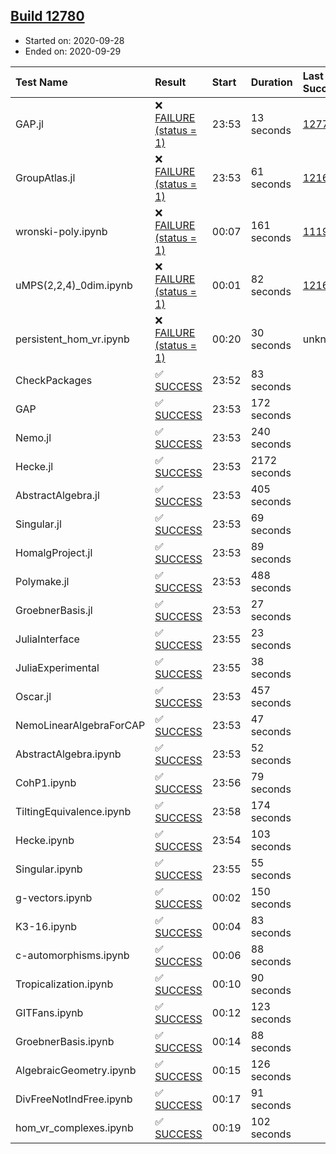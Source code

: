 ## [Build 12780](https://oscarci.mathematik.uni-kl.de/job/oscar/12780/)

* Started on: 2020-09-28
* Ended on: 2020-09-29

| Test Name    | Result | Start | Duration | Last Success | First Failure |
|:-------------|:-------|:------|:---------|:-------------|:--------------|
| GAP.jl | ❌ [FAILURE (status = 1)](https://oscarci.mathematik.uni-kl.de/job/oscar/12780/artifact/logs/build-12780/GAP.jl.log) | 23:53 | 13 seconds | [12779](https://oscarci.mathematik.uni-kl.de/job/oscar/12779/) | [12780](https://oscarci.mathematik.uni-kl.de/job/oscar/12780/) |
| GroupAtlas.jl | ❌ [FAILURE (status = 1)](https://oscarci.mathematik.uni-kl.de/job/oscar/12780/artifact/logs/build-12780/GroupAtlas.jl.log) | 23:53 | 61 seconds | [12167](https://oscarci.mathematik.uni-kl.de/job/oscar/12167/) | [12168](https://oscarci.mathematik.uni-kl.de/job/oscar/12168/) |
| wronski-poly.ipynb | ❌ [FAILURE (status = 1)](https://oscarci.mathematik.uni-kl.de/job/oscar/12780/artifact/logs/build-12780/wronski-poly.ipynb.log) | 00:07 | 161 seconds | [11192](https://oscarci.mathematik.uni-kl.de/job/oscar/11192/) | [11193](https://oscarci.mathematik.uni-kl.de/job/oscar/11193/) |
| uMPS(2,2,4)_0dim.ipynb | ❌ [FAILURE (status = 1)](https://oscarci.mathematik.uni-kl.de/job/oscar/12780/artifact/logs/build-12780/uMPS-2-2-4-_0dim.ipynb.log) | 00:01 | 82 seconds | [12167](https://oscarci.mathematik.uni-kl.de/job/oscar/12167/) | [12168](https://oscarci.mathematik.uni-kl.de/job/oscar/12168/) |
| persistent_hom_vr.ipynb | ❌ [FAILURE (status = 1)](https://oscarci.mathematik.uni-kl.de/job/oscar/12780/artifact/logs/build-12780/persistent_hom_vr.ipynb.log) | 00:20 | 30 seconds | unknown | unknown |
| CheckPackages | ✅ [SUCCESS](https://oscarci.mathematik.uni-kl.de/job/oscar/12780/artifact/logs/build-12780/CheckPackages.log) | 23:52 | 83 seconds |  |  |
| GAP | ✅ [SUCCESS](https://oscarci.mathematik.uni-kl.de/job/oscar/12780/artifact/logs/build-12780/GAP.log) | 23:53 | 172 seconds |  |  |
| Nemo.jl | ✅ [SUCCESS](https://oscarci.mathematik.uni-kl.de/job/oscar/12780/artifact/logs/build-12780/Nemo.jl.log) | 23:53 | 240 seconds |  |  |
| Hecke.jl | ✅ [SUCCESS](https://oscarci.mathematik.uni-kl.de/job/oscar/12780/artifact/logs/build-12780/Hecke.jl.log) | 23:53 | 2172 seconds |  |  |
| AbstractAlgebra.jl | ✅ [SUCCESS](https://oscarci.mathematik.uni-kl.de/job/oscar/12780/artifact/logs/build-12780/AbstractAlgebra.jl.log) | 23:53 | 405 seconds |  |  |
| Singular.jl | ✅ [SUCCESS](https://oscarci.mathematik.uni-kl.de/job/oscar/12780/artifact/logs/build-12780/Singular.jl.log) | 23:53 | 69 seconds |  |  |
| HomalgProject.jl | ✅ [SUCCESS](https://oscarci.mathematik.uni-kl.de/job/oscar/12780/artifact/logs/build-12780/HomalgProject.jl.log) | 23:53 | 89 seconds |  |  |
| Polymake.jl | ✅ [SUCCESS](https://oscarci.mathematik.uni-kl.de/job/oscar/12780/artifact/logs/build-12780/Polymake.jl.log) | 23:53 | 488 seconds |  |  |
| GroebnerBasis.jl | ✅ [SUCCESS](https://oscarci.mathematik.uni-kl.de/job/oscar/12780/artifact/logs/build-12780/GroebnerBasis.jl.log) | 23:53 | 27 seconds |  |  |
| JuliaInterface | ✅ [SUCCESS](https://oscarci.mathematik.uni-kl.de/job/oscar/12780/artifact/logs/build-12780/JuliaInterface.log) | 23:55 | 23 seconds |  |  |
| JuliaExperimental | ✅ [SUCCESS](https://oscarci.mathematik.uni-kl.de/job/oscar/12780/artifact/logs/build-12780/JuliaExperimental.log) | 23:55 | 38 seconds |  |  |
| Oscar.jl | ✅ [SUCCESS](https://oscarci.mathematik.uni-kl.de/job/oscar/12780/artifact/logs/build-12780/Oscar.jl.log) | 23:53 | 457 seconds |  |  |
| NemoLinearAlgebraForCAP | ✅ [SUCCESS](https://oscarci.mathematik.uni-kl.de/job/oscar/12780/artifact/logs/build-12780/NemoLinearAlgebraForCAP.log) | 23:53 | 47 seconds |  |  |
| AbstractAlgebra.ipynb | ✅ [SUCCESS](https://oscarci.mathematik.uni-kl.de/job/oscar/12780/artifact/logs/build-12780/AbstractAlgebra.ipynb.log) | 23:53 | 52 seconds |  |  |
| CohP1.ipynb | ✅ [SUCCESS](https://oscarci.mathematik.uni-kl.de/job/oscar/12780/artifact/logs/build-12780/CohP1.ipynb.log) | 23:56 | 79 seconds |  |  |
| TiltingEquivalence.ipynb | ✅ [SUCCESS](https://oscarci.mathematik.uni-kl.de/job/oscar/12780/artifact/logs/build-12780/TiltingEquivalence.ipynb.log) | 23:58 | 174 seconds |  |  |
| Hecke.ipynb | ✅ [SUCCESS](https://oscarci.mathematik.uni-kl.de/job/oscar/12780/artifact/logs/build-12780/Hecke.ipynb.log) | 23:54 | 103 seconds |  |  |
| Singular.ipynb | ✅ [SUCCESS](https://oscarci.mathematik.uni-kl.de/job/oscar/12780/artifact/logs/build-12780/Singular.ipynb.log) | 23:55 | 55 seconds |  |  |
| g-vectors.ipynb | ✅ [SUCCESS](https://oscarci.mathematik.uni-kl.de/job/oscar/12780/artifact/logs/build-12780/g-vectors.ipynb.log) | 00:02 | 150 seconds |  |  |
| K3-16.ipynb | ✅ [SUCCESS](https://oscarci.mathematik.uni-kl.de/job/oscar/12780/artifact/logs/build-12780/K3-16.ipynb.log) | 00:04 | 83 seconds |  |  |
| c-automorphisms.ipynb | ✅ [SUCCESS](https://oscarci.mathematik.uni-kl.de/job/oscar/12780/artifact/logs/build-12780/c-automorphisms.ipynb.log) | 00:06 | 88 seconds |  |  |
| Tropicalization.ipynb | ✅ [SUCCESS](https://oscarci.mathematik.uni-kl.de/job/oscar/12780/artifact/logs/build-12780/Tropicalization.ipynb.log) | 00:10 | 90 seconds |  |  |
| GITFans.ipynb | ✅ [SUCCESS](https://oscarci.mathematik.uni-kl.de/job/oscar/12780/artifact/logs/build-12780/GITFans.ipynb.log) | 00:12 | 123 seconds |  |  |
| GroebnerBasis.ipynb | ✅ [SUCCESS](https://oscarci.mathematik.uni-kl.de/job/oscar/12780/artifact/logs/build-12780/GroebnerBasis.ipynb.log) | 00:14 | 88 seconds |  |  |
| AlgebraicGeometry.ipynb | ✅ [SUCCESS](https://oscarci.mathematik.uni-kl.de/job/oscar/12780/artifact/logs/build-12780/AlgebraicGeometry.ipynb.log) | 00:15 | 126 seconds |  |  |
| DivFreeNotIndFree.ipynb | ✅ [SUCCESS](https://oscarci.mathematik.uni-kl.de/job/oscar/12780/artifact/logs/build-12780/DivFreeNotIndFree.ipynb.log) | 00:17 | 91 seconds |  |  |
| hom_vr_complexes.ipynb | ✅ [SUCCESS](https://oscarci.mathematik.uni-kl.de/job/oscar/12780/artifact/logs/build-12780/hom_vr_complexes.ipynb.log) | 00:19 | 102 seconds |  |  |
